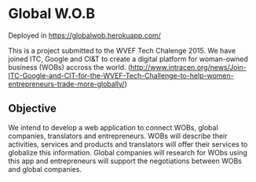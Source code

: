 # Global W.O.B

Deployed in https://globalwob.herokuapp.com/

This is a project submitted to the WVEF Tech Chalenge 2015. We have joined ITC, Google and CI&T to create a digital platform for woman-owned business (WOBs) accross the world. (http://www.intracen.org/news/Join-ITC-Google-and-CIT-for-the-WVEF-Tech-Challenge-to-help-women-entrepreneurs-trade-more-globally/) 

## Objective

We intend to develop a web application to connect WOBs, global companies, translators and entrepreneurs. WOBs will describe their activities, services and products and translators will offer their services to globalize this information. Global companies will research for WObs using this app and entrepreneurs will support the negotiations between WOBs and global companies.
